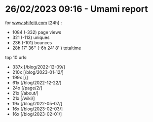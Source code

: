 # 26/02/2023 09:16 - Umami report
for www.shifeiti.com [24h] :

 - 1084 (-332) page views
 - 321 (-113) uniques
 - 236 (-101) bounces
 - 28h 17' 36'' (-6h 24' 8'') totaltime


top 10 urls:
 - 337x [/blog/2022-12-09/]
 - 210x [/blog/2023-01-12/]
 - 199x [/]
 - 61x [/blog/2022-12-22/]
 - 24x [/page/2/]
 - 21x [/about/]
 - 21x [/wiki/]
 - 19x [/blog/2022-05-07/]
 - 16x [/blog/2023-02-03/]
 - 16x [/blog/2023-02-01/]


